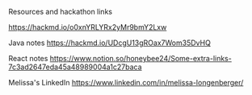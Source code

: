 Resources and hackathon links

https://hackmd.io/o0xnYRLYRx2yMr9bmY2Lxw

Java notes
https://hackmd.io/UDcgU13gROax7Wom35DvHQ

React notes
https://www.notion.so/honeybee24/Some-extra-links-7c3ad2647eda45a48989004a1c27baca


Melissa's LinkedIn
https://www.linkedin.com/in/melissa-longenberger/